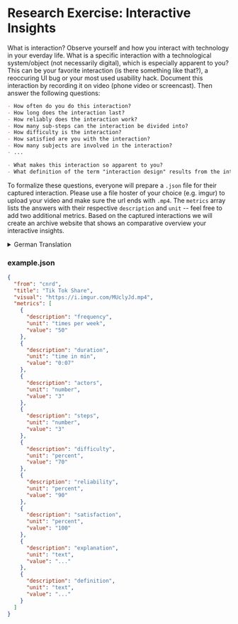 # Research Exercise: Interactive Insights

What is interaction? Observe yourself and how you interact with technology in your everday life. What is a specific interaction with a technological system/object (not necessarily digital), which is especially apparent to you? This can be your favorite interaction (is there something like that?), a reoccuring UI bug or your most used usability hack. Document this interaction by recording it on video (phone video or screencast). Then answer the following questions:

```md
- How often do you do this interaction?
- How long does the interaction last?
- How reliably does the interaction work?
- How many sub-steps can the interaction be divided into?
- How difficulty is the interaction?
- How satisfied are you with the interaction?
- How many subjects are involved in the interaction?
- ...

- What makes this interaction so apparent to you?
- What definition of the term "interaction design" results from the interaction?
```

To formalize these questions, everyone will prepare a `.json` file for their captured interaction. Please use a file hoster of your choice (e.g. imgur) to upload your video and make sure the url ends with `.mp4`. The `metrics` array lists the answers with their respective `description` and `unit` -- feel free to add two additional metrics. Based on the captured interactions we will create an archive website that shows an comparative overview your interactive insights.

<details>
  <summary>German Translation</summary>
  Was ist Interaktion? Beobachtet euch selbst und wie ihr im Alltag mit Technologie interagiert. Was ist eine spezifische Interaktion mit einem technologischen System/Objekt (nicht unbedingt digital), die euch besonders auffällt? Das kann eure Lieblingsinteraktion sein (gibt es so etwas?), ein wiederkehrender UI Bug oder euer meistgenutzter usability hack. Dokumentiert diese Interaktion, indem ihr sie auf Video aufnehmt (Handyvideo oder Screencast). Beantwortet dann die folgenden Fragen: 


  ```md
  - Wie oft macht ihr diese Interaktion?
  - Wie lange dauert die Interaktion?
  - Wie zuverlässig funktioniert das Zusammenspiel?
  - In wie viele Teilschritte kann die Interaktion unterteilt werden?
  - Wie schwierig ist die Interaktion?
  - Wie zufrieden seid ihr mit der Interaktion?
  - Wie viele Akteure sind an der Interaktion beteiligt?
  - ...
  
  - Was macht diese Interaktion für euch so offensichtlich?
  - Welche Definition des Begriffs "Interaktionsdesign" ergibt sich aus der Interaktion?
  ```

  Um diese Fragen zu formalisieren, werdet ihr individuell eine `.json` Datei für eure aufgenommene Interaktion vorbereiten. Bitte verwendet einen Filehoster eurer Wahl (z.B. imgur), um euer Video hochzuladen und stellt sicher, dass die URL mit `.mp4` endet. Das Array `metrics` listet die Antworten mit der jeweiligen `description` und `unit` auf -- gerne könnt ihr zwei weitere Metriken hinzufügen. Auf der Grundlage der erfassten Interaktionen erstellen wir eine Archiv website, die einen vergleichenden Überblick über eure interactive insights zeigt.
</details>

### example.json
```json
{
  "from": "cnrd",
  "title": "Tik Tok Share",
  "visual": "https://i.imgur.com/MUclyJd.mp4",
  "metrics": [
    {
      "description": "frequency",
      "unit": "times per week",
      "value": "50"
    },
    {
      "description": "duration",
      "unit": "time in min",
      "value": "0:07"
    },
    {
      "description": "actors",
      "unit": "number",
      "value": "3"
    },
    {
      "description": "steps",
      "unit": "number",
      "value": "3"
    },
    {
      "description": "difficulty",
      "unit": "percent",
      "value": "70"
    },
    {
      "description": "reliability",
      "unit": "percent",
      "value": "90"
    },
    {
      "description": "satisfaction",
      "unit": "percent",
      "value": "100"
    },
    {
      "description": "explanation",
      "unit": "text",
      "value": "..."
    },
    {
      "description": "definition",
      "unit": "text",
      "value": "..."
    }
  ]
}
```
